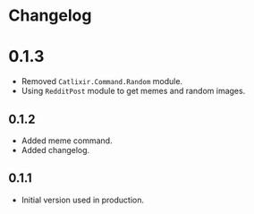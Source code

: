 # Changelog

# 0.1.3
- Removed `Catlixir.Command.Random` module. 
- Using `RedditPost` module to get memes and random images.

## 0.1.2
- Added meme command.
- Added changelog.

## 0.1.1
- Initial version used in production.